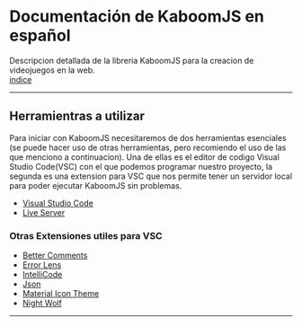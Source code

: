 # Documentación de KaboomJS en español

Descripcion detallada de la libreria KaboomJS para la creacion de videojuegos en la web.  
[indice](https://github.com/mishicoder/KaboomDoc-ES-/blob/main/doc/1.%20Introduccion/0.%20Indice.md)

---

## Herramientras a utilizar
Para iniciar con KaboomJS necesitaremos de dos herramientas esenciales (se puede hacer uso de otras herramientas, pero recomiendo el uso de las que menciono a continuacion). Una de ellas es el editor de codigo Visual Studio Code(VSC) con el que podemos programar nuestro proyecto, la segunda es una extension para VSC que nos permite tener un servidor local para poder ejecutar KaboomJS sin problemas.

- [Visual Studio Code](https://code.visualstudio.com/)
- [Live Server](https://marketplace.visualstudio.com/items?itemName=ritwickdey.LiveServer)

### Otras Extensiones utiles para VSC
- [Better Comments](https://marketplace.visualstudio.com/items?itemName=aaron-bond.better-comments)
- [Error Lens](https://marketplace.visualstudio.com/items?itemName=usernamehw.errorlens)
- [IntelliCode](https://marketplace.visualstudio.com/items?itemName=VisualStudioExptTeam.vscodeintellicode)
- [Json](https://marketplace.visualstudio.com/items?itemName=ZainChen.json)
- [Material Icon Theme](https://marketplace.visualstudio.com/items?itemName=PKief.material-icon-theme)
- [Night Wolf](https://marketplace.visualstudio.com/items?itemName=MaoSantaella.night-wolf)

---
